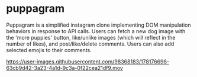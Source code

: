 # puppagram

Puppagram is a simplified instagram clone implementing DOM manipulation behaviors in response to API calls. Users can fetch a new dog image with 
the 'more puppies' button, like/unlike images (which will reflect in the number of likes), and post/like/delete comments. Users can also add 
selected emojis to their comments.

https://user-images.githubusercontent.com/98368183/178176696-63cb9d42-3a23-4a1d-9c3a-0f22cea21df9.mov




